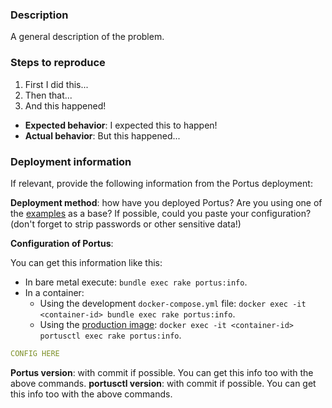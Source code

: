### Description

A general description of the problem.

### Steps to reproduce

1. First I did this...
2. Then that...
3. And this happened!

- **Expected behavior**: I expected this to happen!
- **Actual behavior**: But this happened...

### Deployment information

If relevant, provide the following information from the Portus deployment:

**Deployment method**: how have you deployed Portus? Are you using one of the
[examples](https://github.com/SUSE/Portus/tree/master/examples) as a base? If
possible, could you paste your configuration? (don't forget to strip passwords
or other sensitive data!)

**Configuration of Portus**:

You can get this information like this:

- In bare metal execute: `bundle exec rake portus:info`.
- In a container:
  - Using the development `docker-compose.yml` file: `docker exec -it <container-id> bundle exec rake portus:info`.
  - Using the [production image](https://hub.docker.com/r/opensuse/portus/): `docker exec -it <container-id> portusctl exec rake portus:info`.

```yml
CONFIG HERE
```

**Portus version**: with commit if possible. You can get this info too with the
above commands.
**portusctl version**: with commit if possible. You can get this info too with the
above commands.
